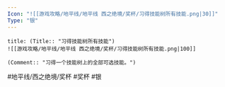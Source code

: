```yaml
---
Icon: "![[游戏攻略/地平线/地平线 西之绝境/奖杯/习得技能树所有技能.png|30]]"
Type: "银"
---
```

```ad-common-silver-trophy
title: (Title:: "习得技能树所有技能")
![[游戏攻略/地平线/地平线 西之绝境/奖杯/习得技能树所有技能.png|100]]

(Comment:: "习得一个技能树上的全部可选技能。")
```

#地平线/西之绝境/奖杯 #奖杯 #银
